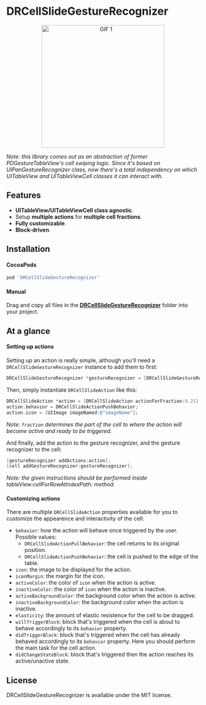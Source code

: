 DRCellSlideGestureRecognizer
============================

<p align="center">
	<img src="Assets/1.gif" alt="GIF 1" width="320px" />
</p>

_Note: this library comes out as an abstraction of former PDGestureTableView's cell swiping logic. Since it's based on UIPanGestureRecognizer class, now there's a total independency on which UITableView and UITableViewCell classes it can interact with._

## Features

- __UITableView/UITableViewCell class agnostic__.
- Setup __multiple actions__ for __multiple cell fractions__.
- __Fully customizable__.
- __Block-driven__.

## Installation

#### CocoaPods

```ruby
pod 'DRCellSlideGestureRecognizer'
```

#### Manual

Drag and copy all files in the [__DRCellSlideGestureRecognizer__](DRCellSlideGestureRecognizer) folder into your project.

## At a glance

#### Setting up actions

Setting up an action is really simple, although you'll need a `DRCellSlideGestureRecognizer` instance to add them to first:

```objective-c
DRCellSlideGestureRecognizer *gestureRecognizer = [DRCellSlideGestureRecognizer new];
```

Then, simply instantiate `DRCellSlideAction` like this:

```objective-c
DRCellSlideAction *action = [DRCellSlideAction actionForFraction:0.25];
action.behavior = DRCellSlideActionPushBehavior;
action.icon = [UIImage imageNamed:@"imageName"];
```

_Note: `fraction` determines the part of the cell to where the action will become active and ready to be triggered._

And finally, add the action to the gesture recognizer, and the gesture recognizer to the cell:

```objective-c
[gestureRecognizer addActions:action];
[cell addGestureRecognizer:gestureRecognizer];
```

_Note: the given instructions should be performed inside tableView:cellForRowAtIndexPath: method._

#### Customizing actions

There are multiple `DRCellSlideAction` properties available for you to customize the appearence and interactivity of the cell:

- `behavior`: how the action will behave once triggered by the user. Possible values:
	- `DRCellSlideActionPullBehavior`: the cell returns to its original position.
	- `DRCellSlideActionPushBehavior`: the cell is pushed to the edge of the table.
- `icon`: the image to be displayed for the action.
- `iconMargin`: the margin for the icon.
- `activeColor`: the color of `icon` when the action is active.
- `inactiveColor`: the color of `icon` when the action is inactive.
- `activeBackgroundColor`: the background color when the action is active.
- `inactiveBackgroundColor`: the background color when the action is inactive.
- `elasticity`: the amount of elastic resistence for the cell to be dragged.
- `willTriggerBlock`: block that's triggered when the cell is about to behave accordingly to its `behavior` property.
- `didTriggerBlock`: block that's triggered when the cell has already behaved accordingly to its `behavior` property. Here you should perform the main task for the cell action.
- `didChangeStateBlock`: block that's triggered then the action reaches its active/unactive state.

## License

DRCellSlideGestureRecognizer is available under the MIT license.